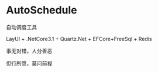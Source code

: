 # AutoSchedule
自动调度工具

LayUI + .NetCore3.1 + Quartz.Net + EFCore+FreeSql + Redis

事无对错，人分善恶

但行所愿，莫问前程
